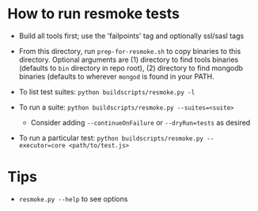 # How to run resmoke tests

* Build all tools first; use the 'failpoints' tag and optionally ssl/sasl tags

* From this directory, run `prep-for-resmoke.sh` to copy binaries to this directory.
  Optional arguments are (1) directory to find tools binaries (defaults to `bin`
  directory in repo root), (2) directory to find mongodb binaries (defaults to
  wherever `mongod` is found in your PATH.

* To list test suites: `python buildscripts/resmoke.py -l`

* To run a suite: `python buildscripts/resmoke.py --suites=<suite>`
  * Consider adding `--continueOnFailure` or `--dryRun=tests` as desired

* To run a particular test: `python buildscripts/resmoke.py --executor=core <path/to/test.js>`

# Tips

* `resmoke.py --help` to see options
